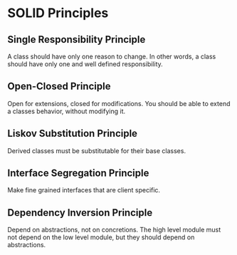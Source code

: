 # SOLID Principles

## Single Responsibility Principle

A class should have only one reason to change. In other words, a class should have only one and well defined responsibility.

## Open-Closed Principle

Open for extensions, closed for modifications. You should be able to extend a classes behavior, without modifying it.

## Liskov Substitution Principle

Derived classes must be substitutable for their base classes.

## Interface Segregation Principle

Make fine grained interfaces that are client specific.

## Dependency Inversion Principle

Depend on abstractions, not on concretions. The high level module must not depend on the low level module, but they should depend on abstractions.
